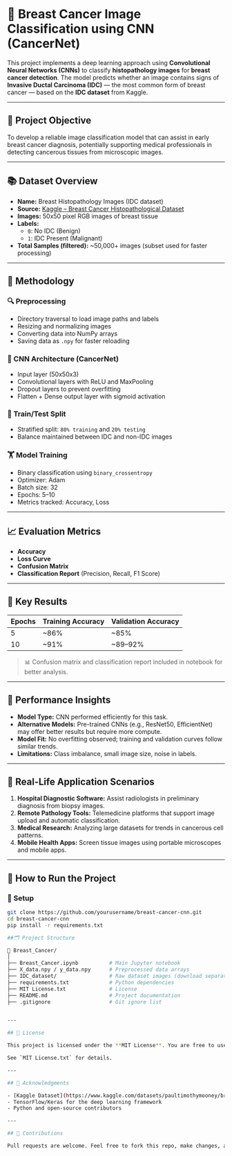 # 🧠 Breast Cancer Image Classification using CNN (CancerNet)

This project implements a deep learning approach using **Convolutional Neural Networks (CNNs)** to classify **histopathology images** for **breast cancer detection**. The model predicts whether an image contains signs of **Invasive Ductal Carcinoma (IDC)** — the most common form of breast cancer — based on the **IDC dataset** from Kaggle.

---

## 📌 Project Objective

To develop a reliable image classification model that can assist in early breast cancer diagnosis, potentially supporting medical professionals in detecting cancerous tissues from microscopic images.

---

## 📚 Dataset Overview

- **Name:** Breast Histopathology Images (IDC dataset)
- **Source:** [Kaggle – Breast Cancer Histopathological Dataset](https://www.kaggle.com/datasets/paultimothymooney/breast-histopathology-images)
- **Images:** 50x50 pixel RGB images of breast tissue
- **Labels:**
  - `0`: No IDC (Benign)
  - `1`: IDC Present (Malignant)
- **Total Samples (filtered):** ~50,000+ images (subset used for faster processing)

---

## 🧪 Methodology

### 🔍 Preprocessing
- Directory traversal to load image paths and labels
- Resizing and normalizing images
- Converting data into NumPy arrays
- Saving data as `.npy` for faster reloading

### 🧠 CNN Architecture (CancerNet)
- Input layer (50x50x3)
- Convolutional layers with ReLU and MaxPooling
- Dropout layers to prevent overfitting
- Flatten + Dense output layer with sigmoid activation

### 🔀 Train/Test Split
- Stratified split: `80% training` and `20% testing`
- Balance maintained between IDC and non-IDC images

### 🏋️ Model Training
- Binary classification using `binary_crossentropy`
- Optimizer: Adam
- Batch size: 32
- Epochs: 5–10
- Metrics tracked: Accuracy, Loss

---

## 📈 Evaluation Metrics

- **Accuracy**
- **Loss Curve**
- **Confusion Matrix**
- **Classification Report** (Precision, Recall, F1 Score)

---

## 🎯 Key Results

| Epochs | Training Accuracy | Validation Accuracy |
|--------|-------------------|---------------------|
| 5      | ~86%              | ~85%                |
| 10     | ~91%              | ~89–92%             |

> 📊 Confusion matrix and classification report included in notebook for better analysis.

---

## 📌 Performance Insights

- **Model Type:** CNN performed efficiently for this task.
- **Alternative Models:** Pre-trained CNNs (e.g., ResNet50, EfficientNet) may offer better results but require more compute.
- **Model Fit:** No overfitting observed; training and validation curves follow similar trends.
- **Limitations:** Class imbalance, small image size, noise in labels.

---

## 💭 Real-Life Application Scenarios

1. **Hospital Diagnostic Software:** Assist radiologists in preliminary diagnosis from biopsy images.
2. **Remote Pathology Tools:** Telemedicine platforms that support image upload and automatic classification.
3. **Medical Research:** Analyzing large datasets for trends in cancerous cell patterns.
4. **Mobile Health Apps:** Screen tissue images using portable microscopes and mobile apps.

---

## 🧪 How to Run the Project

### 🔧 Setup

```bash
git clone https://github.com/yourusername/breast-cancer-cnn.git
cd breast-cancer-cnn
pip install -r requirements.txt

##🗂️ Project Structure

📁 Breast_Cancer/
│
├── Breast_Cancer.ipynb          # Main Jupyter notebook
├── X_data.npy / y_data.npy      # Preprocessed data arrays
├── IDC_dataset/                 # Raw dataset images (download separately)
├── requirements.txt             # Python dependencies
├── MIT License.txt              # License
├── README.md                    # Project documentation
├── .gitignore                   # Git ignore list


---

## 🔐 License

This project is licensed under the **MIT License**. You are free to use, modify, and distribute it with attribution.

See `MIT License.txt` for details.

---

## 🙌 Acknowledgments

- [Kaggle Dataset](https://www.kaggle.com/datasets/paultimothymooney/breast-histopathology-images)
- TensorFlow/Keras for the deep learning framework
- Python and open-source contributors

---

## 🤝 Contributions

Pull requests are welcome. Feel free to fork this repo, make changes, and submit improvements.

